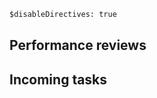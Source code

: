 ```meta
$disableDirectives: true
```

## Performance reviews
<!-- #query page where name =~ /{{page}}\/Review/ select name render [[template/page]] -->

<!-- /query -->

## Incoming tasks
<!-- #query task where name =~ /{{page}}/ where done = false render [[template/task]] -->

<!-- /query -->
